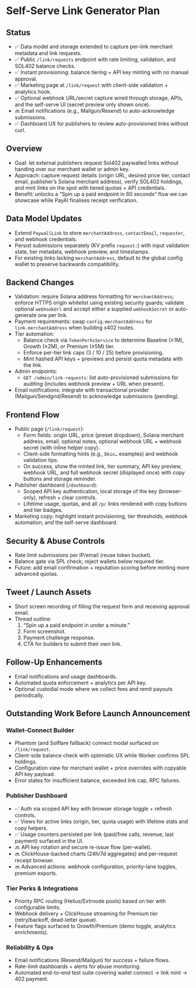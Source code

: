 # Self-Serve Link Generator Plan

## Status
- ✅ Data model and storage extended to capture per-link merchant metadata and link requests.
- ✅ Public `/link/requests` endpoint with rate limiting, validation, and SOL402 balance checks.
- ✅ Instant provisioning: balance tiering + API key minting with no manual approval.
- ✅ Marketing page at `/link/request` with client-side validation + analytics hook.
- ✅ Optional webhook URL/secret capture wired through storage, APIs, and the self-serve UI (secret preview only shown once).
- 🔜 Email notifications (e.g., Mailgun/Resend) to auto-acknowledge submissions.
- ✅ Dashboard UX for publishers to review auto-provisioned links without curl.

## Overview
- Goal: let external publishers request Sol402 paywalled links without handing over our merchant wallet or admin key.
- Approach: capture request details (origin URL, desired price tier, contact email, publisher’s Solana merchant address), verify SOL402 holdings, and mint links on the spot with tiered quotas + API credentials.
- Benefit: unlocks a “Spin up a paid endpoint in 60 seconds” flow we can showcase while PayAI finalises receipt verification.

## Data Model Updates
- Extend `PaywallLink` to store `merchantAddress`, `contactEmail`, `requester`, and webhook credentials.
- Persist submissions separately (KV prefix `request:`) with input validation state, tier metadata, webhook preview, and timestamps.
- For existing links lacking `merchantAddress`, default to the global config wallet to preserve backwards compatibility.

## Backend Changes
- Validation: require Solana address formatting for `merchantAddress`; enforce HTTPS origin whitelist using existing security guards; validate optional `webhookUrl` and accept either a supplied `webhookSecret` or auto-generate one per link.
- Payment requirements: swap `config.merchantAddress` for `link.merchantAddress` when building x402 routes.
- Tier automation:
  - Balance check via `TokenPerksService` to determine Baseline (≥1M), Growth (≥2M), or Premium (≥5M) tier.
  - Enforce per-tier link caps (3 / 10 / 25) before provisioning.
  - Mint hashed API keys + previews and persist quota metadata with the link.
- Admin endpoints:
  - `GET /admin/link-requests`: list auto-provisioned submissions for auditing (includes webhook preview + URL when present).
- Email notifications: integrate with transactional provider (Mailgun/Sendgrid/Resend) to acknowledge submissions (pending).

## Frontend Flow
- Public page (`/link/request`):
  - Form fields: origin URL, price (preset dropdown), Solana merchant address, email, optional notes, optional webhook URL + webhook secret (with inline helper copy).
  - Client-side formatting hints (e.g., `Dkin…` examples) and webhook validation tips.
  - On success, show the minted link, tier summary, API key preview, webhook URL, and full webhook secret (displayed once) with copy buttons and storage reminder.
- Publisher dashboard (`/dashboard`):
  - Scoped API key authentication, local storage of the key (browser-only), refresh + clear controls.
  - Lifetime usage, quotas, and all `/p/` links rendered with copy buttons and tier badges.
- Marketing copy: highlight instant provisioning, tier thresholds, webhook automation, and the self-serve dashboard.

## Security & Abuse Controls
- Rate limit submissions per IP/email (reuse token bucket).
- Balance gate via SPL check; reject wallets below required tier.
- Future: add email confirmation + reputation scoring before minting more advanced quotas.

## Tweet / Launch Assets
- Short screen recording of filling the request form and receiving approval email.
- Thread outline:
  1. “Spin up a paid endpoint in under a minute.”
  2. Form screenshot.
  3. Payment challenge response.
  4. CTA for builders to submit their own link.

## Follow-Up Enhancements
- Email notifications and usage dashboards.
- Automated quota enforcement + analytics per API key.
- Optional custodial mode where we collect fees and remit payouts periodically.

## Outstanding Work Before Launch Announcement

### Wallet-Connect Builder
- Phantom (and Solflare fallback) connect modal surfaced on `/link/request`.
- Client-side balance check with optimistic UX while Worker confirms SPL holdings.
- Configuration view for merchant wallet + price overrides with copyable API key payload.
- Error states for insufficient balance, exceeded link cap, RPC failures.

### Publisher Dashboard
- ✅ Auth via scoped API key with browser storage toggle + refresh controls.
- ✅ Views for active links (origin, tier, quota usage) with lifetime stats and copy helpers.
- ✅ Usage counters persisted per link (paid/free calls, revenue, last payment) surfaced in the UI.
- 🔜 API key rotation and secure re-issue flow (per-wallet).
- 🔜 ClickHouse-backed charts (24h/7d aggregates) and per-request receipt browser.
- 🔜 Advanced actions: webhook configuration, priority-lane toggles, premium exports.

### Tier Perks & Integrations
- Priority RPC routing (Helius/Extrnode pools) based on tier with configurable limits.
- Webhook delivery + ClickHouse streaming for Premium tier (retry/backoff, dead-letter queue).
- Feature flags surfaced to Growth/Premium (demo toggle, analytics enrichments).

### Reliability & Ops
- Email notifications (Resend/Mailgun) for success + failure flows.
- Rate-limit dashboards + alerts for abuse monitoring.
- Automated end-to-end test suite covering wallet connect → link mint → 402 payment.
